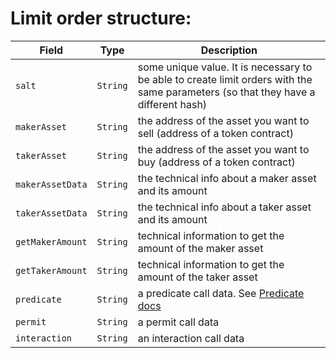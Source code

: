 # Limit order structure:

| Field            | Type     | Description                                                                                                                        |
| ---------------- | -------- | ---------------------------------------------------------------------------------------------------------------------------------- |
| `salt`           | `String` | some unique value. It is necessary to be able to create limit orders with the same parameters (so that they have a different hash) |
| `makerAsset`     | `String` | the address of the asset you want to sell (address of a token contract)                                                            |
| `takerAsset`     | `String` | the address of the asset you want to buy (address of a token contract)                                                             |
| `makerAssetData` | `String` | the technical info about a maker asset and its amount                                                                              |
| `takerAssetData` | `String` | the technical info about a taker asset and its amount                                                                              |
| `getMakerAmount` | `String` | technical information to get the amount of the maker asset                                                                         |
| `getTakerAmount` | `String` | technical information to get the amount of the taker asset                                                                         |
| `predicate`      | `String` | a predicate call data. See [Predicate docs](./predicate.md)                                                                        |
| `permit`         | `String` | a permit call data                                                                                                                 |
| `interaction`    | `String` | an interaction call data                                                                                                           |
